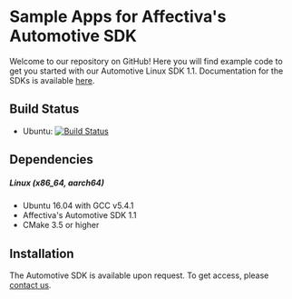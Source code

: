 # Sample Apps for Affectiva's Automotive SDK

Welcome to our repository on GitHub! Here you will find example code to get you started with our Automotive Linux SDK 1.1. Documentation for the SDKs is available [here](https://auto.affectiva.com).

Build Status
------------
- Ubuntu: [![Build Status](https://travis-ci.org/Affectiva/cpp-sdk-samples.svg?branch=auto)](https://travis-ci.org/Affectiva/cpp-sdk-samples)

Dependencies
------------

##### Linux (x86_64, aarch64)
- Ubuntu 16.04 with GCC v5.4.1
- Affectiva's Automotive SDK 1.1
- CMake 3.5 or higher

Installation
------------

The Automotive SDK is available upon request. To get access, please [contact us](https://auto.affectiva.com/).
